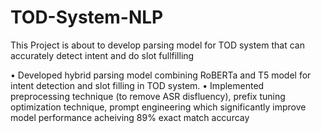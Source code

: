 # TOD-System-NLP
This Project is about to develop parsing model for TOD system that can accurately detect intent and do slot fullfilling

• Developed hybrid parsing model combining RoBERTa and T5 model for intent detection and slot filling in TOD system.
• Implemented preprocessing technique (to remove ASR disfluency), prefix tuning optimization technique, prompt engineering which significantly improve model performance acheiving 89% exact match accurcay
